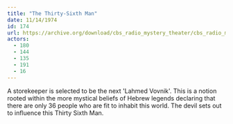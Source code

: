 ```yaml
---
title: "The Thirty-Sixth Man"
date: 11/14/1974
id: 174
url: https://archive.org/download/cbs_radio_mystery_theater/cbs_radio_mystery_theater-0151-0200.zip/cbs_radio_mystery_theater-0151-0200%2Fcbsrmt_0174_the_thirtysixth_man.mp3
actors:
  - 180
  - 144
  - 135
  - 191
  - 16
---
```

A storekeeper is selected to be the next 'Lahmed Vovnik'. This is a notion rooted within the more mystical beliefs of Hebrew legends declaring that there are only 36 people who are fit to inhabit this world. The devil sets out to influence this Thirty Sixth Man.